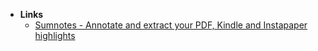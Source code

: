- **Links**
	- [Sumnotes - Annotate and extract your PDF, Kindle and Instapaper highlights](https://www.sumnotes.net/)